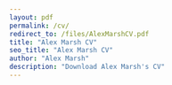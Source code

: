 ```yaml
---
layout: pdf
permalink: /cv/
redirect_to: /files/AlexMarshCV.pdf
title: "Alex Marsh CV"
seo_title: "Alex Marsh CV"
author: "Alex Marsh"
description: "Download Alex Marsh's CV"
---
```

